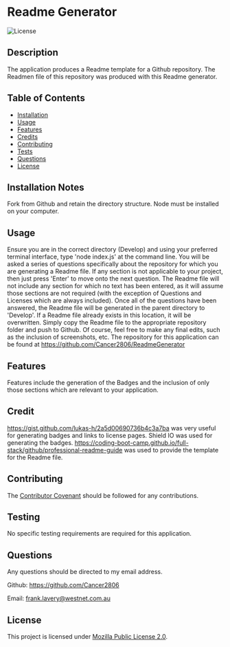 # Readme Generator  

![License](https://img.shields.io/badge/License-MPL_2.0-brightgreen.svg)
  

## Description

The application produces a Readme template for a Github repository.   The Readmen file of this repository was produced with this Readme generator.

  
## Table of Contents

- [Installation](#installation-notes)
- [Usage](#usage)
- [Features](#features)
- [Credits](#credits)
- [Contributing](#contributing)
- [Tests](#tests)
- [Questions](#questions)
- [License](#license)



## Installation Notes  

  Fork from Github and retain the directory structure.  Node must be installed on your computer.   


## Usage 

  Ensure you are in the correct directory (Develop) and using your preferred terminal interface, type 'node index.js' at the command line.  You will be asked a series of questions specifically about the repository for which you are generating a Readme file.   If any section is not applicable to your project, then just press 'Enter' to move onto the next question.  The Readme file will not include any section for which no text has been entered, as it will assume those sections are not required (with the exception of Questions and Licenses which are always included).   Once all of the questions have been answered, the Readme file will be generated in the parent directory to 'Develop'.  If a Readme file already exists in this location, it will be overwritten.   Simply copy the Readme file to the appropriate repository folder and push to Github.  Of course, feel free to make any final edits, such as the inclusion of screenshots, etc.  The repository for this application can be found at https://github.com/Cancer2806/ReadmeGenerator   


## Features  

  Features include the generation of the Badges and the inclusion of only those sections which are relevant to your application.   


## Credit  

  https://gist.github.com/lukas-h/2a5d00690736b4c3a7ba was very useful for generating badges and links to license pages.   Shield IO was used for generating the badges.   https://coding-boot-camp.github.io/full-stack/github/professional-readme-guide was used to provide the template for the Readme file.


## Contributing  

The [Contributor Covenant](https://www.contributor-covenant.org/) should be followed for any contributions.      


## Testing  

No specific testing requirements are required for this application.


## Questions
Any questions should be directed to my email address.

Github:  https://github.com/Cancer2806

Email:  frank.lavery@westnet.com.au


## License
This project is licensed under [Mozilla Public License 2.0](https://opensource.org/licenses/MPL-2.0).
